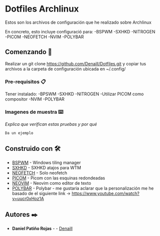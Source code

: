 # Dotfiles Archlinux 

Estos son los archivos de configuración que he realizado sobre Archlinux

En concreto, esto incluye configuració para:
-BSPWM
-SXHKD
-NITROGEN
-PICOM
-NEOFETCH
-NVIM
-POLYBAR

## Comenzando 🚀

Realizar un git clone https://github.com/Denaill/Dotfiles.git y copiar tus archivos a la carpeta de configuración ubicada en ~/.config/

### Pre-requisitos 📋

Tener instalado:
-BPSWM
-SXHKD
-NITROGEN
-Utilizar PICOM como compositor
-NVIM
-POLYBAR

### Imagenes de muestra ⌨️

_Explica que verifican estas pruebas y por qué_

```
Da un ejemplo
```

## Construido con 🛠️

* [BSPWM](https://github.com/baskerville/bspwm) - Windows tiling manager
* [SXHKD](https://github.com/baskerville/sxhkd) - SXHKD atajos para WTM
* [NEOFETCH](https://github.com/dylanaraps/neofetch) - Solo neofetch
* [PICOM](https://github.com/yshui/picom/pull/229) - Picom con las esquinas redondeadas
* [NEOVIM](https://github.com/neovim/neovim) - Neovim como editor de texto
* [POLYBAR](https://github.com/polybar/polybar) - Polybar - me gustaria aclarar que la personalización me he basado de el siguiente link -> https://www.youtube.com/watch?v=uucr0xHoz1A

## Autores ✒️

* **Daniel Patiño Rojas** - - [Denaill](https://github.com/Denaill)

